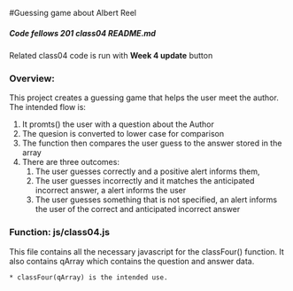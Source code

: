 #Guessing game about Albert Reel
##### Code fellows 201 class04 README.md

Related class04 code is run with **Week 4 update** button

### Overview:

This project creates a guessing game that helps the user meet the author. The intended flow is:

1. It promts() the user with a question about the Author
2. The quesion is converted to lower case for comparison
3. The function then compares the user guess to the answer stored in the array
4. There are three outcomes:
	1. The user guesses correctly and a positive alert informs them,
	2. The user guesses incorrectly and it matches the anticipated incorrect answer, a alert informs the user
	3. The user guesses something that is not specified, an alert informs the user of the correct and anticipated incorrect answer

### Function: js/class04.js

This file contains all the necessary javascript for the classFour() function. It also contains qArray which contains the question and answer data.

	* classFour(qArray) is the intended use.
